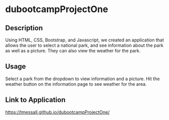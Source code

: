 # dubootcampProjectOne

## Description

Using HTML, CSS, Bootstrap, and Javascript, we created an application that allows the user to select a national park, and see information about the park as well as a picture. They can also view the weather for the park.

<!-- Pictures -->

## Usage

Select a park from the dropdown to view information and a picture. Hit the weather button on the information page to see weather for the area.

## Link to Application

https://tmessall.github.io/dubootcampProjectOne/